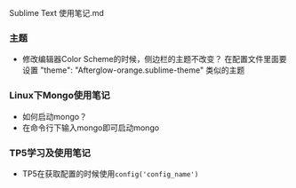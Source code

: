 Sublime Text 使用笔记.md



### 主题

- 修改编辑器Color Scheme的时候，侧边栏的主题不改变？
在配置文件里面要设置 "theme": "Afterglow-orange.sublime-theme" 类似的主题

### Linux下Mongo使用笔记

- 如何启动mongo？
- 在命令行下输入mongo即可启动mongo

### TP5学习及使用笔记
- TP5在获取配置的时候使用``config('config_name')``
